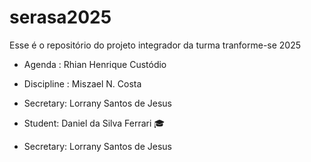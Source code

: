 # serasa2025
Esse é o repositório do projeto integrador da turma tranforme-se 2025


- Agenda : Rhian Henrique Custódio
- Discipline : Miszael N. Costa
 - Secretary: Lorrany Santos de Jesus 
- Student: Daniel da Silva Ferrari 🎓

 - Secretary: Lorrany Santos de Jesus 
